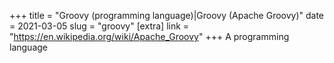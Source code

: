 +++
title = "Groovy (programming language)|Groovy (Apache Groovy)"
date = 2021-03-05
slug = "groovy"
[extra]
link = "https://en.wikipedia.org/wiki/Apache_Groovy"
+++
A programming language

